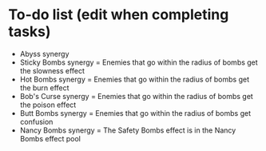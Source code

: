 # To-do list (edit when completing tasks)
- Abyss synergy
- Sticky Bombs synergy = Enemies that go within the radius of bombs get the slowness effect
- Hot Bombs synergy = Enemies that go within the radius of bombs get the burn effect
- Bob's Curse synergy = Enemies that go within the radius of bombs get the poison effect
- Butt Bombs synergy = Enemies that go within the radius of bombs get confusion
- Nancy Bombs synergy = The Safety Bombs effect is in the Nancy Bombs effect pool
